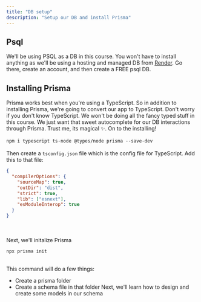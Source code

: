 ```yaml
---
title: "DB setup"
description: "Setup our DB and install Prisma"
---
```


## Psql

We'll be using PSQL as a DB in this course. You won't have to install anything as we'll be using a hosting and managed DB from [Render](https://render.com). Go there, create an account, and then create a FREE psql DB.

## Installing Prisma

Prisma works best when you're using a TypeScript. So in addition to installing Prisma, we're going to convert our app to TypeScript. Don't worry if you don't know TypeScript. We won't be doing all the fancy typed stuff in this course. We just want that sweet autocomplete for our DB interactions through Prisma. Trust me, its magical ✨. On to the installing!
<br>
<br>
`npm i typescript ts-node @types/node prisma --save-dev`
<br>
<br>
Then create a `tsconfig.json` file which is the config file for TypeScript. Add this to that file:
<br>

```json
{
  "compilerOptions": {
    "sourceMap": true,
    "outDir": "dist",
    "strict": true,
    "lib": ["esnext"],
    "esModuleInterop": true
  }
}
```

<br>
<br>
Next, we'll initalize Prisma
<br>

`npx prisma init`

<br>
This command will do a few things:

- Create a prisma folder
- Create a schema file in that folder
  Next, we'll learn how to design and create some models in our schema
